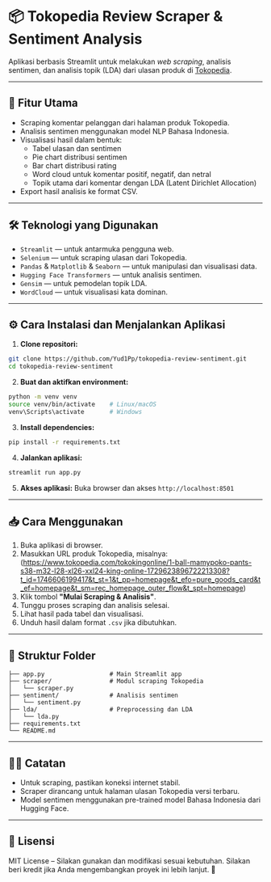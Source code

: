 
# 📦 Tokopedia Review Scraper & Sentiment Analysis

Aplikasi berbasis Streamlit untuk melakukan *web scraping*, analisis sentimen, dan analisis topik (LDA) dari ulasan produk di [Tokopedia](https://www.tokopedia.com).

---

## 🚀 Fitur Utama

- Scraping komentar pelanggan dari halaman produk Tokopedia.
- Analisis sentimen menggunakan model NLP Bahasa Indonesia.
- Visualisasi hasil dalam bentuk:
  - Tabel ulasan dan sentimen
  - Pie chart distribusi sentimen
  - Bar chart distribusi rating
  - Word cloud untuk komentar positif, negatif, dan netral
  - Topik utama dari komentar dengan LDA (Latent Dirichlet Allocation)
- Export hasil analisis ke format CSV.

---

## 🛠 Teknologi yang Digunakan

- `Streamlit` — untuk antarmuka pengguna web.
- `Selenium` — untuk scraping ulasan dari Tokopedia.
- `Pandas` & `Matplotlib` & `Seaborn` — untuk manipulasi dan visualisasi data.
- `Hugging Face Transformers` — untuk analisis sentimen.
- `Gensim` — untuk pemodelan topik LDA.
- `WordCloud` — untuk visualisasi kata dominan.

---

## ⚙️ Cara Instalasi dan Menjalankan Aplikasi

1. **Clone repositori:**

```bash
git clone https://github.com/Yud1Pp/tokopedia-review-sentiment.git
cd tokopedia-review-sentiment
````

2. **Buat dan aktifkan environment:**

```bash
python -m venv venv
source venv/bin/activate    # Linux/macOS
venv\Scripts\activate       # Windows
```

3. **Install dependencies:**

```bash
pip install -r requirements.txt
```

4. **Jalankan aplikasi:**

```bash
streamlit run app.py
```

5. **Akses aplikasi:**
   Buka browser dan akses `http://localhost:8501`

---

## 📥 Cara Menggunakan

1. Buka aplikasi di browser.
2. Masukkan URL produk Tokopedia, misalnya:
(https://www.tokopedia.com/tokokingonline/1-ball-mamypoko-pants-s38-m32-l28-xl26-xxl24-king-online-1729623896722213308?t_id=1746606199417&t_st=1&t_pp=homepage&t_efo=pure_goods_card&t_ef=homepage&t_sm=rec_homepage_outer_flow&t_spt=homepage)
3. Klik tombol **"Mulai Scraping & Analisis"**.
4. Tunggu proses scraping dan analisis selesai.
5. Lihat hasil pada tabel dan visualisasi.
6. Unduh hasil dalam format `.csv` jika dibutuhkan.

---

## 📝 Struktur Folder

```
├── app.py                  # Main Streamlit app
├── scraper/                # Modul scraping Tokopedia
│   └── scraper.py
├── sentiment/              # Analisis sentimen
│   └── sentiment.py
├── lda/                    # Preprocessing dan LDA
│   └── lda.py
├── requirements.txt
└── README.md
```

---

## 👨‍💻 Catatan

* Untuk scraping, pastikan koneksi internet stabil.
* Scraper dirancang untuk halaman ulasan Tokopedia versi terbaru.
* Model sentimen menggunakan pre-trained model Bahasa Indonesia dari Hugging Face.

---

## 📄 Lisensi

MIT License – Silakan gunakan dan modifikasi sesuai kebutuhan.
Silakan beri kredit jika Anda mengembangkan proyek ini lebih lanjut. 🙌
